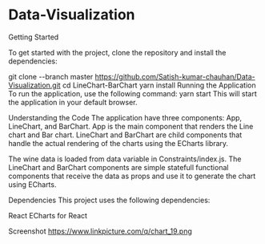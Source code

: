# Data-Visualization

Getting Started

To get started with the project, clone the repository and install the dependencies:

git clone --branch master https://github.com/Satish-kumar-chauhan/Data-Visualization.git cd LineChart-BarChart yarn install Running the Application To run the application, use the following command: yarn start This will start the application in your default browser.

Understanding the Code The application have three components: App, LineChart, and BarChart. App is the main component that renders the Line chart and Bar chart. LineChart and BarChart are child components that handle the actual rendering of the charts using the ECharts library.

The wine data is loaded from data variable in Constraints/index.js.
The LineChart and BarChart components are simple statefull functional components that receive the data as props and use it to generate the chart using ECharts.

Dependencies This project uses the following dependencies:

React
ECharts for React

Screenshot
https://www.linkpicture.com/q/chart_19.png